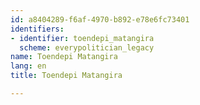 ```yaml
---
id: a8404289-f6af-4970-b892-e78e6fc73401
identifiers:
- identifier: toendepi_matangira
  scheme: everypolitician_legacy
name: Toendepi Matangira
lang: en
title: Toendepi Matangira

---
```

